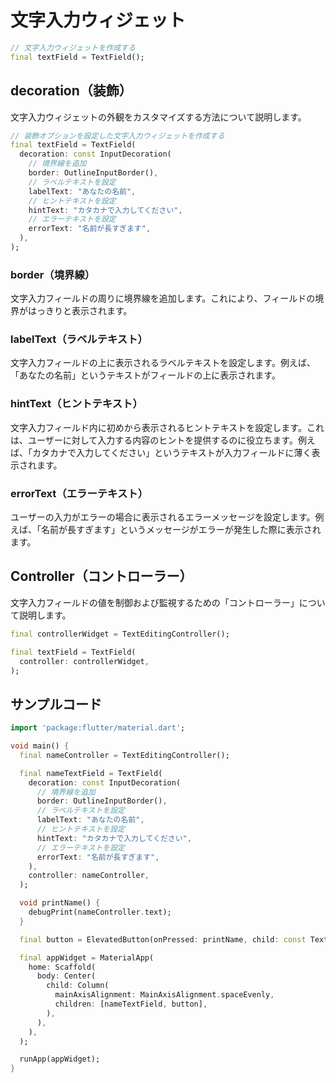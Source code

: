 # 文字入力ウィジェット

```dart
// 文字入力ウィジェットを作成する
final textField = TextField();
```

## decoration（装飾）

文字入力ウィジェットの外観をカスタマイズする方法について説明します。

```dart
// 装飾オプションを設定した文字入力ウィジェットを作成する
final textField = TextField(
  decoration: const InputDecoration(
    // 境界線を追加
    border: OutlineInputBorder(),
    // ラベルテキストを設定
    labelText: "あなたの名前",
    // ヒントテキストを設定
    hintText: "カタカナで入力してください",
    // エラーテキストを設定
    errorText: "名前が長すぎます",
  ),
);
```

### border（境界線）

文字入力フィールドの周りに境界線を追加します。これにより、フィールドの境界がはっきりと表示されます。

### labelText（ラベルテキスト）

文字入力フィールドの上に表示されるラベルテキストを設定します。例えば、「あなたの名前」というテキストがフィールドの上に表示されます。

### hintText（ヒントテキスト）

文字入力フィールド内に初めから表示されるヒントテキストを設定します。これは、ユーザーに対して入力する内容のヒントを提供するのに役立ちます。例えば、「カタカナで入力してください」というテキストが入力フィールドに薄く表示されます。

### errorText（エラーテキスト）

ユーザーの入力がエラーの場合に表示されるエラーメッセージを設定します。例えば、「名前が長すぎます」というメッセージがエラーが発生した際に表示されます。

## Controller（コントローラー）

文字入力フィールドの値を制御および監視するための「コントローラー」について説明します。

```dart
final controllerWidget = TextEditingController();

final textField = TextField(
  controller: controllerWidget,
);
```

## サンプルコード

```dart
import 'package:flutter/material.dart';

void main() {
  final nameController = TextEditingController();

  final nameTextField = TextField(
    decoration: const InputDecoration(
      // 境界線を追加
      border: OutlineInputBorder(),
      // ラベルテキストを設定
      labelText: "あなたの名前",
      // ヒントテキストを設定
      hintText: "カタカナで入力してください",
      // エラーテキストを設定
      errorText: "名前が長すぎます",
    ),
    controller: nameController,
  );

  void printName() {
    debugPrint(nameController.text);
  }

  final button = ElevatedButton(onPressed: printName, child: const Text("ボタン"));

  final appWidget = MaterialApp(
    home: Scaffold(
      body: Center(
        child: Column(
          mainAxisAlignment: MainAxisAlignment.spaceEvenly,
          children: [nameTextField, button],
        ),
      ),
    ),
  );

  runApp(appWidget);
}
```